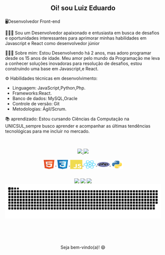 ## <p align="center"> Oi! sou Luiz Eduardo <p/>
<p align="center">
 
 🖥Desenvolvedor Front-end
 
👨🏿‍💻 Sou um Desenvolvedor apaixonado e entusiasta em busca de desafios e oportunidades interessantes para aprimorar minhas habilidades em Javascript e React como desenvolvedor júnior

👨🏿‍🎓 Sobre mim:
Estou  Desenvolvendo há 2 anos, mas adoro programar desde os 15 anos de idade. Meu amor pelo mundo da Programação me leva a conhecer soluções inovadoras para  resolução de desafios, estou construindo uma base em Javascript,e React. 

⚙️ Habilidades técnicas em desenvolvimento:
- Linguagem: JavaScript,Python,Php.
- Frameworks:React.
- Banco de dados: MySQL,Oracle
- Controle de versão: Git
- Metodologias: Ágil/Scrum.

📚 aprendizado:
Estou cursando Ciências da Computação na UNICSUL,sempre busco aprender e acompanhar as últimas tendências tecnológicas para me incluir no mercado.
</p>
<br></br>

 <div align="center">
  <a href="https://github.com/LuizEduardoAraujo">
  <img height="180em" src="https://github-readme-stats.vercel.app/api?username=LuizEduardoAraujo&show_icons=true&theme=dark&include_all_commits=true&count_private=true"/>
  <img height="180em" src="https://github-readme-stats.vercel.app/api/top-langs/?username=LuizEduardoAraujo&layout=compact&langs_count=16&theme=dark"/>
</div>
<div style="display: inline_block" align="center"><br>
  <img align="center" alt="Luiz-HTML" height="30" width="40" src="https://raw.githubusercontent.com/devicons/devicon/master/icons/html5/html5-original.svg">
  <img align="center" alt="Luiz-CSS" height="30" width="40" src="https://raw.githubusercontent.com/devicons/devicon/master/icons/css3/css3-original.svg">
  <img align="center" alt="Luiz-Js" height="30" width="40" src="https://raw.githubusercontent.com/devicons/devicon/master/icons/javascript/javascript-plain.svg">
  <img align="center" alt="Luiz-React" height="30" width="40" src="https://raw.githubusercontent.com/devicons/devicon/master/icons/react/react-original.svg">
  <img align="center" alt="Luiz-Php" height="30" width="40" src="https://raw.githubusercontent.com/devicons/devicon/master/icons/php/php-original.svg">
  <img align="center" alt="Luiz-Python" height="30" width="40" src="https://raw.githubusercontent.com/devicons/devicon/master/icons/python/python-original.svg">
</div>
    
 ##
 
<div align="center"> 
  <a href="https://www.instagram.com/iam.luiiz/" target="_blank"><img src="https://img.shields.io/badge/-Instagram-%23E4405F?style=for-the-badge&logo=instagram&logoColor=white" target="_blank"></a>
  <a href = "mailto:luizsilvaa1114@gmail.com"><img src="https://img.shields.io/badge/-Gmail-%23333?style=for-the-badge&logo=gmail&logoColor=white" target="_blank"></a>
  <a href="https://www.linkedin.com/in/luiz-eduardo-ara%C3%BAjo-8a63151ba/" target="_blank"><img src="https://img.shields.io/badge/-LinkedIn-%230077B5?style=for-the-badge&logo=linkedin&logoColor=white" 
     target="_blank"></a> 
 
  <picture align="center">
     <source media="(prefers-color-scheme: dark)" srcset="https://raw.githubusercontent.com/AecioJose/AecioJose/output/github-contribution-grid-snake-dark.svg">
     <source media="(prefers-color-scheme: light)" srcset="https://raw.githubusercontent.com/AecioJose/AecioJose/output/github-contribution-grid-snake.svg">
     <img alt="github contribution grid snake animation" src="https://raw.githubusercontent.com/AecioJose/AecioJose/output/github-contribution-grid-snake.svg">
   </picture>
</div>
<br><br><br><br>
<p align="center">Seja bem-vindo(a)! 😄</p>



